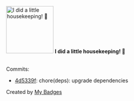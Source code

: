 <img src="https://my-badges.github.io/my-badges/chore-commit.png" alt="I did a little housekeeping! 🧹" title="I did a little housekeeping! 🧹" width="128">
<strong>I did a little housekeeping! 🧹</strong>
<br><br>

Commits:

- <a href="https://github.com/Neptunium931/blog/commit/4d5339f0163e96074139bdd9285aa51298dd3a73">4d5339f</a>: chore(deps): upgrade dependencies


Created by <a href="https://github.com/my-badges/my-badges">My Badges</a>